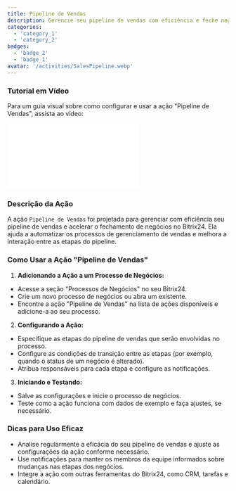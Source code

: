 ```yaml
---
title: Pipeline de Vendas
description: Gerencie seu pipeline de vendas com eficiência e feche negócios mais rapidamente.
categories:
  - 'category_1'
  - 'category_2'
badges:
  - 'badge_2'
  - 'badge_1'
avatar: '/activities/SalesPipeline.webp'
---
```

### Tutorial em Vídeo

Para um guia visual sobre como configurar e usar a ação "Pipeline de Vendas", assista ao vídeo:

<iframe
  class="aspect-video w-full mb-2 "
  src="//www.youtube.com/embed/OyzJd8BcTfY?feature=oembed&rel=0"
  frameborder="0"
  allow="accelerometer; autoplay; encrypted-media; gyroscope"
  allowfullscreen>
</iframe>

### Descrição da Ação

A ação `Pipeline de Vendas` foi projetada para gerenciar com eficiência seu pipeline de vendas e acelerar o fechamento de negócios no Bitrix24. Ela ajuda a automatizar os processos de gerenciamento de vendas e melhora a interação entre as etapas do pipeline.

### Como Usar a Ação "Pipeline de Vendas"

1. **Adicionando a Ação a um Processo de Negócios:**
  - Acesse a seção "Processos de Negócios" no seu Bitrix24.
  - Crie um novo processo de negócios ou abra um existente.
  - Encontre a ação "Pipeline de Vendas" na lista de ações disponíveis e adicione-a ao seu processo.

2. **Configurando a Ação:**
  - Especifique as etapas do pipeline de vendas que serão envolvidas no processo.
  - Configure as condições de transição entre as etapas (por exemplo, quando o status de um negócio é alterado).
  - Atribua responsáveis para cada etapa e configure as notificações.

3. **Iniciando e Testando:**
  - Salve as configurações e inicie o processo de negócios.
  - Teste como a ação funciona com dados de exemplo e faça ajustes, se necessário.

### Dicas para Uso Eficaz

- Analise regularmente a eficácia do seu pipeline de vendas e ajuste as configurações da ação conforme necessário.
- Use notificações para manter os membros da equipe informados sobre mudanças nas etapas dos negócios.
- Integre a ação com outras ferramentas do Bitrix24, como CRM, tarefas e calendário.